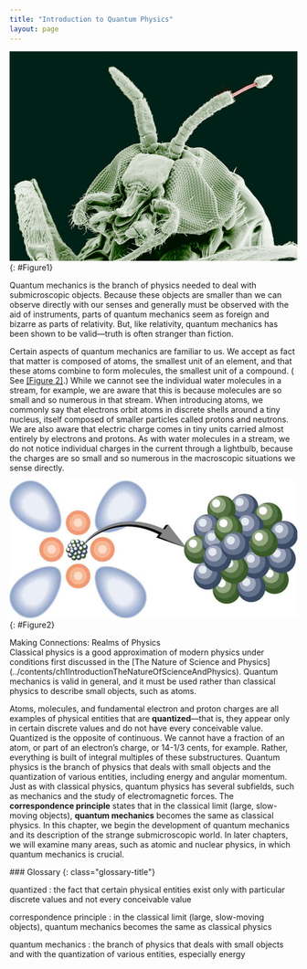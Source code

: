 ```yaml
---
title: "Introduction to Quantum Physics"
layout: page
---    
```


![A magnified image of a black fly obtained from an electron microscope showing its antennae and tentacles.](../resources/Figure_29_00_01a.jpg "A black fly imaged by an electron microscope is as monstrous as any science-fiction creature. (credit: U.S. Department of Agriculture via Wikimedia Commons)")
{: #Figure1}

Quantum mechanics is the branch of physics needed to deal with submicroscopic
objects. Because these objects are smaller than we can observe directly with our
senses and generally must be observed with the aid of instruments, parts of
quantum mechanics seem as foreign and bizarre as parts of relativity. But, like
relativity, quantum mechanics has been shown to be valid—truth is often stranger
than fiction.

Certain aspects of quantum mechanics are familiar to us. We accept as fact that
matter is composed of atoms, the smallest unit of an element, and that these
atoms combine to form molecules, the smallest unit of a compound. (
See [[Figure 2]](#Figure2).) While we cannot see the individual water molecules
in a stream, for example, we are aware that this is because molecules are so
small and so numerous in that stream. When introducing atoms, we commonly say
that electrons orbit atoms in discrete shells around a tiny nucleus, itself
composed of smaller particles called protons and neutrons. We are also aware
that electric charge comes in tiny units carried almost entirely by electrons
and protons. As with water molecules in a stream, we do not notice individual
charges in the current through a lightbulb, because the charges are so small and
so numerous in the macroscopic situations we sense directly.

![A model of an atom is shown. Atom is shown as a clump of small spherical balls at the center, representing the nucleus, surrounded by spherical and dumbbell-shaped electron clouds. A magnified view of the nucleus is shown as a bunch of small spherical balls.](../resources/Figure_29_00_02a.jpg "Atoms and their substructure are familiar examples of objects that require quantum mechanics to be fully explained. Certain of their characteristics, such as the discrete electron shells, are classical physics explanations. In quantum mechanics we conceptualize discrete &#x201C;electron clouds&#x201D; around the nucleus. ")
{: #Figure2}

<div class="note" data-has-label="true" data-label="" markdown="1">
<div class="title">
Making Connections: Realms of Physics
</div>
Classical physics is a good approximation of modern physics under conditions first discussed
in the [The Nature of Science and Physics](../contents/ch1IntroductionTheNatureOfScienceAndPhysics). Quantum mechanics is valid in general, and it must be used rather than classical physics to describe small objects, such as atoms.

</div>

Atoms, molecules, and fundamental electron and proton charges are all examples
of physical entities that are **quantized**—that is, they appear only in certain
discrete values and do not have every conceivable value. Quantized is the
opposite of continuous. We cannot have a fraction of an atom, or part of an
electron’s charge, or 14-1/3 cents, for example. Rather, everything is built of
integral multiples of these substructures. Quantum physics is the branch of
physics that deals with small objects and the quantization of various entities,
including energy and angular momentum. Just as with classical physics, quantum
physics has several subfields, such as mechanics and the study of
electromagnetic forces. The **correspondence principle** states that in the
classical limit (large, slow-moving objects), **quantum mechanics** becomes the
same as classical physics. In this chapter, we begin the development of quantum
mechanics and its description of the strange submicroscopic world. In later
chapters, we will examine many areas, such as atomic and nuclear physics, in
which quantum mechanics is crucial.

<div class="glossary" markdown="1">
### Glossary
{: class="glossary-title"}

quantized
: the fact that certain physical entities exist only with particular discrete
values and not every conceivable value

correspondence principle
: in the classical limit (large, slow-moving objects), quantum mechanics becomes
the same as classical physics

quantum mechanics
: the branch of physics that deals with small objects and with the quantization
of various entities, especially energy

</div>
